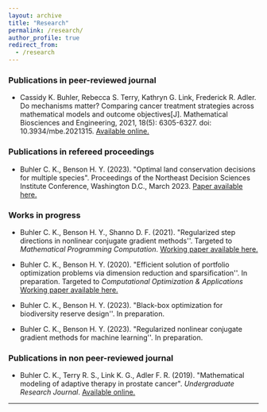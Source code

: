 ```yaml
---
layout: archive
title: "Research"
permalink: /research/
author_profile: true
redirect_from:
  - /research
---
```


### Publications in peer-reviewed journal

- Cassidy K. Buhler, Rebecca S. Terry, Kathryn G. Link, Frederick R. Adler. Do mechanisms matter? Comparing cancer treatment strategies across mathematical models and outcome objectives[J]. Mathematical Biosciences and Engineering, 2021, 18(5): 6305-6327. doi: 10.3934/mbe.2021315.
<a href="https://www.aimspress.com/article/doi/10.3934/mbe.2021315" target="_blank" rel="noopener noreferrer">Available online.</a>

### Publications in refereed proceedings

- Buhler C. K., Benson H. Y. (2023). "Optimal land conservation decisions for multiple species". 
Proceedings of the Northeast Decision Sciences Institute Conference, Washington D.C., March 2023. 
<a href="/files/NEDSI_2023.pdf" target="_blank" rel="noopener noreferrer">Paper available here.</a>

### Works in progress

- Buhler C. K., Benson H. Y., Shanno D. F. (2021). "Regularized step directions in nonlinear conjugate gradient methods''. Targeted to *Mathematical Programming Computation*. <a href="https://arxiv.org/abs/2110.06308" target="_blank" rel="noopener noreferrer">Working paper available here.</a>

- Buhler C. K., Benson H. Y. (2020). "Efficient solution of portfolio optimization problems via dimension reduction and sparsification''. In preparation. Targeted to *Computational Optimization & Applications*   <a href="/files/SparsePortfolioOpt.pdf" target="_blank"  rel="noopener noreferrer">Working paper available here.</a>

- Buhler C. K., Benson H. Y. (2023). "Black-box optimization for biodiversity reserve design''. In preparation. 

- Buhler C. K., Benson H. Y. (2023). "Regularized nonlinear conjugate gradient methods for machine learning''. In preparation. 

### Publications in non peer-reviewed journal

- Buhler C. K., Terry R. S., Link K. G., Adler F. R. (2019). "Mathematical modeling of adaptive therapy in prostate cancer". *Undergraduate Research Journal*. <a href="https://our.utah.edu/wp-content/uploads/sites/19/2019/05/buhler.pdf" target="_blank" rel="noopener noreferrer">Available online.</a>

---